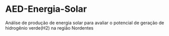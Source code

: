 # AED-Energia-Solar
Análise de produção de energia solar para avaliar o potencial de geração de hidrogênio verde(H2) na região Nordentes
